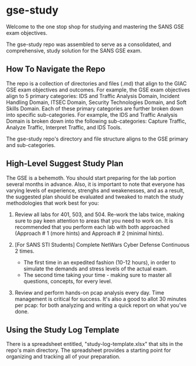 # gse-study
Welcome to the one stop shop for studying and mastering the SANS GSE exam objectives.

The gse-study repo was assembled to serve as a consolidated, and comprehensive, study solution for the SANS GSE exam.

## How To Navigate the Repo

The repo is a collection of directories and files (.md) that align to the GIAC GSE exam objectives and outcomes.  For example, the GSE exam objectives align to 5 primary categories:  IDS and Traffic Analysis Domain, Incident Handling Domain, ITSEC Domain, Security Technologies Domain, and Soft Skills Domain.  Each of these primary categories are further broken down into specific sub-categories.  For example, the IDS and Traffic Analysis Domain is broken down into the following sub-categories:  Capture Traffic, Analyze Traffic, Interpret Traffic, and IDS Tools.

The gse-study repo's directory and file structure aligns to the GSE primary and sub-categories.

## High-Level Suggest Study Plan

The GSE is a behemoth.  You should start preparing for the lab portion several months in advance.  Also, it is important to note that everyone has varying levels of experience, strenghs and weakenesses, and as a result, the suggested plan should be evaluated and tweaked to match the study methodologies that work best for you:

1. Review all labs for 401, 503, and 504. Re-work the labs twice, making sure to pay keen attention to areas that you need to work on.  It is recommended that you perform each lab with both approached (Approach # 1 (more hints) and Approach # 2 (minimal hints).

2. [For SANS STI Students] Complete NetWars Cyber Defense Continuous 2 times.
	- The first time in an expedited fashion (10-12 hours), in order to simulate the demands and stress levels of the actual exam. 
	- The second  time taking your time - making sure to master all questions, concepts, for every level.
	
3. Review and perform hands-on pcap analysis every day.  Time management is critical for success.  It's also a good to allot 30 minutes per pcap: for both analyzing and writing a quick report on what you've done.

## Using the Study Log Template

There is a spreadsheet entitled, "study-log-template.xlsx" that sits in the repo's main directory.  The spreadsheet provides a starting point for organizing and tracking all of your preparation.


